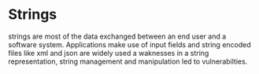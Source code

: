 # Strings

strings are most of the data exchanged between an end user and a software system. Applications make use of input fields and string encoded files like xml and json are widely used a waknesses in a string representation, string management and manipulation led to vulnerabilties. 

